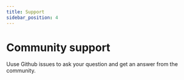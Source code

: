 ```yaml
---
title: Support
sidebar_position: 4
---
```


# Community support
Uuse Github issues to ask your question and get an answer from the community.
